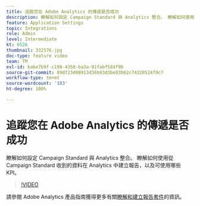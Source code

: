 ```yaml
---
title: 追蹤您在 Adobe Analytics 的傳遞是否成功
description: 瞭解如何設定 Campaign Standard 與 Analytics 整合。 瞭解如何使用從 Campaign Standard 收到的資料在 Analytics 中建立報告，以及可使用哪些 KPI。
feature: Application Settings
topic: Integrations
role: Admin
level: Intermediate
kt: 6526
thumbnail: 332576.jpg
doc-type: feature video
team: TM
exl-id: babe7b9f-c198-4358-ba3a-91fabf584f9b
source-git-commit: 89df23d00913d36b93d3be03b62c74320524f9c7
workflow-type: tm+mt
source-wordcount: '103'
ht-degree: 100%

---
```


# 追蹤您在 Adobe Analytics 的傳遞是否成功

瞭解如何設定 Campaign Standard 與 Analytics 整合。 瞭解如何使用從 Campaign Standard 收到的資料在 Analytics 中建立報告，以及可使用哪些 KPI。

>[!VIDEO](https://video.tv.adobe.com/v/332576/?quality=12&learn=on)

請參閱 Adobe Analytics 產品指南獲得更多有關[瞭解和建立報告套件](https://experienceleague.adobe.com/docs/analytics-learn/tutorials/intro-to-analytics/analytics-basics/understanding-and-creating-report-suites.html?lang=zh-Hant#intro-to-analytics)的資訊。
